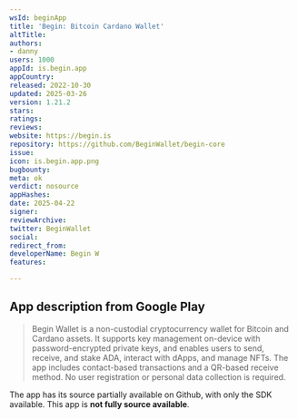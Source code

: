 ```yaml
---
wsId: beginApp
title: 'Begin: Bitcoin Cardano Wallet'
altTitle: 
authors:
- danny 
users: 1000
appId: is.begin.app
appCountry: 
released: 2022-10-30
updated: 2025-03-26
version: 1.21.2
stars: 
ratings: 
reviews: 
website: https://begin.is
repository: https://github.com/BeginWallet/begin-core
issue: 
icon: is.begin.app.png
bugbounty: 
meta: ok
verdict: nosource
appHashes: 
date: 2025-04-22
signer: 
reviewArchive: 
twitter: BeginWallet
social: 
redirect_from: 
developerName: Begin W
features: 

---
```


## App description from Google Play

> Begin Wallet is a non-custodial cryptocurrency wallet for Bitcoin and Cardano assets. It supports key management on-device with password-encrypted private keys, and enables users to send, receive, and stake ADA, interact with dApps, and manage NFTs. The app includes contact-based transactions and a QR-based receive method. No user registration or personal data collection is required.

The app has its source partially available on Github, with only the SDK available. This app is **not fully source available**.
